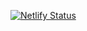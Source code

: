 [![Netlify Status](https://api.netlify.com/api/v1/badges/c58385e2-dc2a-4d2f-b327-8a318ed1a4b1/deploy-status)](https://app.netlify.com/sites/9bytes/deploys)
